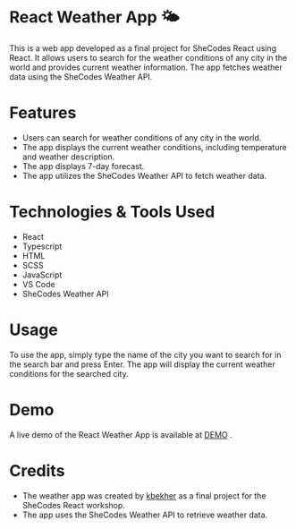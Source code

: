 
# React Weather App 🌤️
This is a web app developed as a final project for SheCodes React using React. It allows users to search for the weather conditions of any city in the world and provides current weather information. The app fetches weather data using the SheCodes Weather API.

# Features
- Users can search for weather conditions of any city in the world.
- The app displays the current weather conditions, including temperature and weather description.
- The app displays 7-day forecast.
- The app utilizes the SheCodes Weather API to fetch weather data.

# Technologies & Tools Used
- React
- Typescript
- HTML
- SCSS
- JavaScript
- VS Code
- SheCodes Weather API

# Usage
To use the app, simply type the name of the city you want to search for in the search bar and press Enter. The app will display the current weather conditions for the searched city.

# Demo
A live demo of the React Weather App is available at [DEMO](https://kbekher.github.io/react-weather-app/) .

# Credits
- The weather app was created by [kbekher](https://github.com/kbekher) as a final project for the SheCodes React workshop.
- The app uses the SheCodes Weather API to retrieve weather data.
